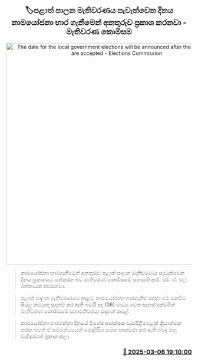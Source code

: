 <p align='center'><b><h2 align='center' title='The date for the local government elections will be announced after the nominations are accepted - Elections Commission'>🏷පළාත් පාලන මැතිවරණය පැවැත්වෙන දිනය නාමයෝජනා භාර ගැනීමෙන් අනතුරුව ප්‍රකාශ කරනවා - මැතිවරණ කොමිසම </h2></b></p>
<p align='center'><img src='https://helakuru.sgp1.cdn.digitaloceanspaces.com/esana/images/lib/rathnayake-tt.jpg' width='600' alt='The date for the local government elections will be announced after the nominations are accepted - Elections Commission'></p>

> නාමයෝජනා භාරගැනීමෙන් අනතුරුව පළාත් පාලන මැතිවරණය පැවැත්වෙන දිනය ප්‍රකාශයට පත්කරන බව මැතිවරණ කොමිසමේ සභාපති ආර්. එම්. ඒ. එල්. රත්නායක පවසනවා.

> පළාත් පාලන මැතිවරණයට අදාළව නාමයෝජනා භාරගැනීම සඳහා මේ වනවිට සියලු කටයුතු සූදානම් කර ඇති බවයි අද (06) මාධ්‍ය වෙත අදහස් දක්වමින් මැතිවරණ කොමිසමේ සභාපතිවරයා සඳහන් කළේ.

> නාමයෝජනා භාරගන්නා දිනයේ විශේෂ ආරක්ෂක වැඩපිළිවෙළක් ක්‍රියාත්මක කරන බවත් ඒ සම්බන්ධයෙන් පොලීසිය සමඟ සාකච්ඡා කර ඇති බවද ඔහු වැඩිදුරටත් ප්‍රකාශ කළා.



<h3 align='right'><a href='https://www.helakuru.lk/esana/p/108103/'>📅 2025-03-06 19:10:00</a></h3>
